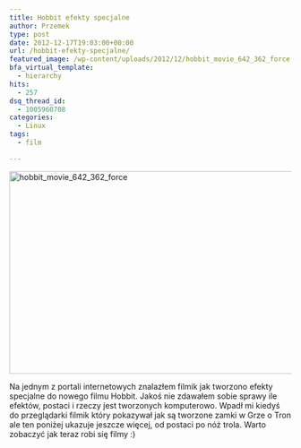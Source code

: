 ```yaml
---
title: Hobbit efekty specjalne
author: Przemek
type: post
date: 2012-12-17T19:03:00+00:00
url: /hobbit-efekty-specjalne/
featured_image: /wp-content/uploads/2012/12/hobbit_movie_642_362_force.jpg
bfa_virtual_template:
  - hierarchy
hits:
  - 257
dsq_thread_id:
  - 1005960708
categories:
  - Linux
tags:
  - film

---
```

<a href="http://techfreak.pl/hobbit-efekty-specjalne/hobbit_movie_642_362_force/" rel="attachment wp-att-306"><img class="aligncenter size-full wp-image-306" alt="hobbit_movie_642_362_force" src="http://techfreak.pl/wp-content/uploads/2012/12/hobbit_movie_642_362_force.jpg" width="642" height="362" /></a>

Na jednym z portali internetowych znalazłem filmik jak tworzono efekty specjalne do nowego filmu Hobbit. Jakoś nie zdawałem sobie sprawy ile efektów, postaci i rzeczy jest tworzonych komputerowo. Wpadł mi kiedyś do przeglądarki filmik który pokazywał jak są tworzone zamki w Grze o Tron ale ten poniżej ukazuje jeszcze więcej, od postaci po nóż trola. Warto zobaczyć jak teraz robi się filmy :)